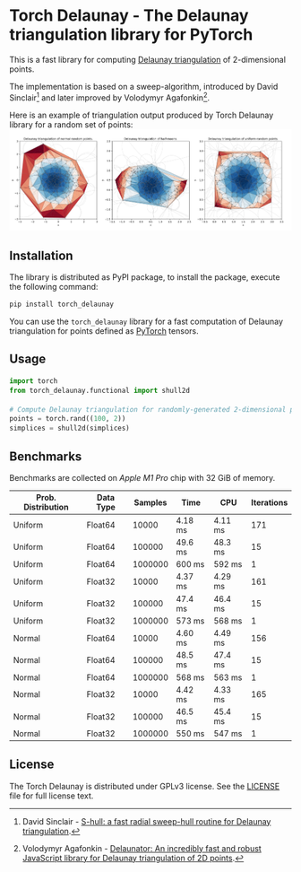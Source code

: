 # Torch Delaunay - The Delaunay triangulation library for PyTorch

This is a fast library for computing [Delaunay triangulation](https://en.wikipedia.org/wiki/Delaunay_triangulation)
of 2-dimensional points.

The implementation is based on a sweep-algorithm, introduced by David Sinclair[^1] and later
improved by Volodymyr Agafonkin[^2].

Here is an example of triangulation output produced by Torch Delaunay library for a random set of
points:
![example](docs/index.jpg)

## Installation

The library is distributed as PyPI package, to install the package, execute the following
command:
```sh
pip install torch_delaunay
```

You can use the `torch_delaunay` library for a fast computation of Delaunay triangulation for
points defined as [PyTorch](https://pytorch.org) tensors.

## Usage

```py
import torch
from torch_delaunay.functional import shull2d

# Compute Delaunay triangulation for randomly-generated 2-dimensional points.
points = torch.rand((100, 2))
simplices = shull2d(simplices)
```

## Benchmarks

Benchmarks are collected on _Apple M1 Pro_ chip with 32 GiB of memory.

| Prob. Distribution | Data Type | Samples | Time     | CPU      | Iterations |
| ------------------ | --------- | ------- | -------- | -------- | ---------- |
| Uniform            | Float64   | 10000   |  4.18 ms |  4.11 ms |        171 |
| Uniform            | Float64   | 100000  |  49.6 ms |  48.3 ms |         15 |
| Uniform            | Float64   | 1000000 |   600 ms |   592 ms |          1 |
| Uniform            | Float32   | 10000   |  4.37 ms |  4.29 ms |        161 |
| Uniform            | Float32   | 100000  |  47.4 ms |  46.4 ms |         15 |
| Uniform            | Float32   | 1000000 |   573 ms |   568 ms |          1 |
| Normal             | Float64   | 10000   |  4.60 ms |  4.49 ms |        156 |
| Normal             | Float64   | 100000  |  48.5 ms |  47.4 ms |         15 |
| Normal             | Float64   | 1000000 |   568 ms |   563 ms |          1 |
| Normal             | Float32   | 10000   |  4.42 ms |  4.33 ms |        165 |
| Normal             | Float32   | 100000  |  46.5 ms |  45.4 ms |         15 |
| Normal             | Float32   | 1000000 |   550 ms |   547 ms |          1 |

## License

The Torch Delaunay is distributed under GPLv3 license. See the [LICENSE](LICENSE) file for full
license text.


[^1]: David Sinclair - [S-hull: a fast radial sweep-hull routine for Delaunay triangulation](https://arxiv.org/abs/1604.01428).

[^2]: Volodymyr Agafonkin - [Delaunator: An incredibly fast and robust JavaScript library for Delaunay triangulation of 2D points](https://github.com/mapbox/delaunator).
